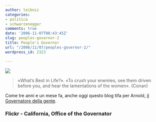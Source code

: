 ```yaml
---
author: leibniz
categories:
- politica
- schwarzenegger
comments: true
date: '2006-11-07T08:43:45Z'
slug: peoples-governor-2
title: People's Governor
url: "/2006/11/07/peoples-governor-2/"
wordpress_id: 2323

---
```

[![](https://static.flickr.com/39/89916478_c653453fd0_m.jpg)](https://www.flickr.com/photos/leibniz/89916478/)

> «What’s Best in Life?».
«To crush your enemies, see them driven before you, and hear the lamentations of the women». (Conan)


Come tre anni e un mese fa, anche oggi questo blog tifa per Arnold, [il Governatore della gente](https://gov.ca.gov/).

### Flickr - California, Office of the Governator
